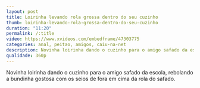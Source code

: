 ```yaml
---
layout: post
title: Loirinha levando rola grossa dentro do seu cuzinho
thumb: loirinha-levando-rola-grossa-dentro-do-seu-cuzinho
duration: "11:20"
permalink: /:title
video: https://www.xvideos.com/embedframe/47303775
categories: anal, peitao, amigos, caiu-na-net
description: Novinha loirinha dando o cuzinho para o amigo safado da escola, rebolando a bundinha gostosa com os seios de fora em cima da rola do safado.
qualidade: 360p
---
```

Novinha loirinha dando o cuzinho para o amigo safado da escola, rebolando a bundinha gostosa com os seios de fora em cima da rola do safado.